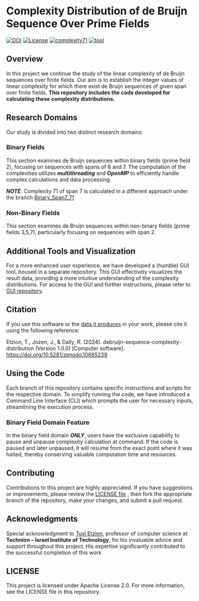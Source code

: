 # Complexity Distribution of de Bruijn Sequence Over Prime Fields
[![DOI](https://zenodo.org/badge/653524698.svg)](https://zenodo.org/doi/10.5281/zenodo.10685234)
[![License](https://img.shields.io/badge/license-Apache_2.0-green)](https://github.com/joannj35/debruijn-sequence-complexity-distribution/blob/master/LICENSE)
[![complexity71](https://img.shields.io/badge/complexity_71-branch-orange)](https://github.com/joannj35/debruijn-sequence-complexity-distribution/tree/Binary_Span7_71)
[![tool](https://img.shields.io/badge/GUI-DSP-8A2BE2)](https://github.com/joannj35/debruijn-sequence-parser)

## Overview
In this project we continue the study of the linear complexity of de Bruijn sequences over finite fields. Our aim is to establish the integer values of
linear complexity for which there exist de Bruijn sequences of given span over finite fields. **This repository includes the code developed for calculating these complexity distributions.**

## Research Domains
Our study is divided into two distinct research domains:
  
### Binary Fields
This section examines de Bruijn sequences within binary fields (prime field 2), focusing on sequences with spans of 6 and 7. The computation of the complexities utilizes ***multithreading*** and ***OpenMP*** to efficiently handle complex calculations and data processing.

***NOTE***:
Complexity 71 of span 7 is calculated in a different approach under the branch [Binary_Span7_71](https://github.com/joannj35/debruijn-sequence-complexity-distribution/tree/Binary_Span7_71)

### Non-Binary Fields
This section examines de Bruijn sequences within non-binary fields (prime fields 3,5,7), particularly focusing on sequences with span 2.

## Additional Tools and Visualization
For a more enhanced user experience, we have developed a (humble) GUI tool, housed in a separate repository. This GUI effectively visualizes the result data, providing a more intuitive understanding of the complexity distributions. For access to the GUI and further instructions, please refer to [GUI repository](https://github.com/joannj35/debruijn-sequence-parser).

## Citation
If you use this software or the [data it produces](https://github.com/joannj35/debruijn-sequence-parser/tree/master/data) in your work,  please cite it using the following reference:

Etzion, T., Jozen, J., & Dally, R. (2024). debruijn-sequence-complexity-distribution (Version 1.0.0) [Computer software]. https://doi.org/10.5281/zenodo.10685239

## Using the Code
Each branch of this repository contains specific instructions and scripts for the respective domain. To simplify running the code, we have introduced a Command Line Interface (CLI) which prompts the user for necessary inputs, streamlining the execution process. 

### Binary Field Domain Feature
In the binary field domain ***ONLY***, users have the exclusive capability to pause and unpause complexity calculation at command. If the code is paused and later unpaused, it will resume from the exact point where it was halted, thereby conserving valuable computation time and resources.

## Contributing
Contributions to this project are highly appreciated. If you have suggestions or improvements, please review the [LICENSE file](https://github.com/joannj35/debruijn-sequence-complexity-distribution/blob/master/LICENSE) , then fork the appropriate branch of the repository, make your changes, and submit a pull request.

## Acknowledgments
Special acknowledgment to [Tuvi Etzion](https://etzion.net.technion.ac.il/), professor of computer science at **Technion – Israel Institute of Technology**, for his invaluable advice and support throughout this project. His expertise significantly contributed to the successful completion of this work

## LICENSE
This project is licensed under Apache License 2.0. For more information, see the LICENSE file in this repository.

